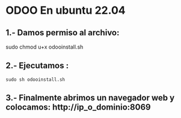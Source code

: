 # ODOO En ubuntu 22.04


## 1.- Damos permiso al archivo:

sudo chmod u+x odooinstall.sh

## 2.- Ejecutamos :

	sudo sh odooinstall.sh

## 3.- Finalmente abrimos un navegador web y colocamos: http://ip_o_dominio:8069